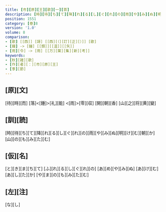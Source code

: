 ```yaml
---
title: [市][原][王][歌][一][首]
description: [時][待][ち][て][降][れ][る][し][ぐ][れ][の][雨][や][み][ぬ][明][け][む][朝][か][山][の][も][み][た][む]
position: 1551
category: [巻]8
version: '1.0'
volume: 8
comparison:
- [歌] [[西]] [謌] [[西][（][訂][正][）]] [歌]
- [鐘] -> [鍾] [[類]][[温]][[矢]]
- [雨][令] -> [雨] [[万][葉][集][新][考]]
keywords:
- [秋][雑][歌]
- [作][者][：][市][原][王]
- [季][節]
---
```


## [原][文]

[待][時][而] [落]<[鍾]>[礼][能] <[雨]>[零][収] [開][朝][香] [山][之][将][黄][變]

## [訓][読]

[時][待][ち][て][降][れ][る][し][ぐ][れ][の][雨][や][み][ぬ][明][け][む][朝][か][山][の][も][み][た][む]

## [仮][名]

[と][き][ま][ち][て] [ふ][れ][る][し][ぐ][れ][の] [あ][め][や][み][ぬ] [あ][け][む][あ][し][た][か] [や][ま][の][も][み][た][む]

## [左][注]

[な][し]
